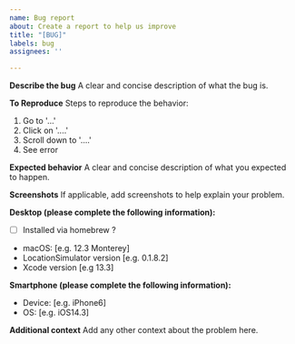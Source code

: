 ```yaml
---
name: Bug report
about: Create a report to help us improve
title: "[BUG]"
labels: bug
assignees: ''

---
```


<!-- 
**Before reporting a bug, that you can't connect your iOS device make sure:**
**1. You can access your iOS device from Finder**
**2. You tried the USB and Wi-Fi connection**
**3. If you installed LocationSimulator with homebrew, make sure your libimobiledevice version is supporting your iOS Device.**
-->

**Describe the bug**
A clear and concise description of what the bug is.

**To Reproduce**
Steps to reproduce the behavior:
1. Go to '...'
2. Click on '....'
3. Scroll down to '....'
4. See error

**Expected behavior**
A clear and concise description of what you expected to happen.

**Screenshots**
If applicable, add screenshots to help explain your problem.

**Desktop (please complete the following information):**
- [ ] Installed via homebrew ?
 - macOS: [e.g. 12.3 Monterey]
 - LocationSimulator version [e.g. 0.1.8.2]
 - Xcode version [e.g 13.3]

**Smartphone (please complete the following information):**
 - Device: [e.g. iPhone6]
 - OS: [e.g. iOS14.3]

**Additional context**
Add any other context about the problem here.
